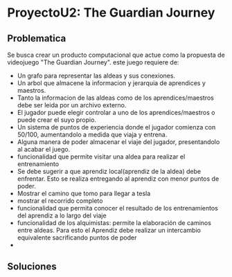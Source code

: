 # ProyectoU2: The Guardian Journey
## Problematica
Se busca crear un producto computacional que actue como la propuesta de videojuego "The Guardian Journey".
este juego requiere de:
- Un grafo para representar las aldeas y sus conexiones.
- Un arbol que almacene la informacion y jerarquia de aprendices y maestros.
- Tanto la informacion de las aldeas como de los aprendices/maestros debe ser leida por un archivo externo.
- El jugador puede elegir controlar a uno de los aprendices/maestros o puede crear el suyo propio.
- Un sistema de puntos de experiencia donde el jugador comienza con 50/100, aumentandolo a medida que viaja y entrena.
- Alguna manera de poder almacenar el viaje del jugador, presentandolo al acabar el juego.
- funcionalidad que permite visitar una aldea para realizar el entrenamiento
- Se debe sugerir a que aprendiz local(aprendiz de la aldea) debe enfrentar. Esto se realiza entregando al aprendiz con menor puntos de poder.
- Mostrar el camino que tomo para llegar a tesla
- mostrar el recorrido completo
- funcionalidad que permita conocer el resultado de los entrenamientos del aprendiz a lo largo del viaje
- funcionalidad de los alquimistas: permite la elaboración de caminos entre aldeas. Para esto el Aprendiz debe realizar un intercambio equivalente sacrificando puntos de poder
- 

## Soluciones
